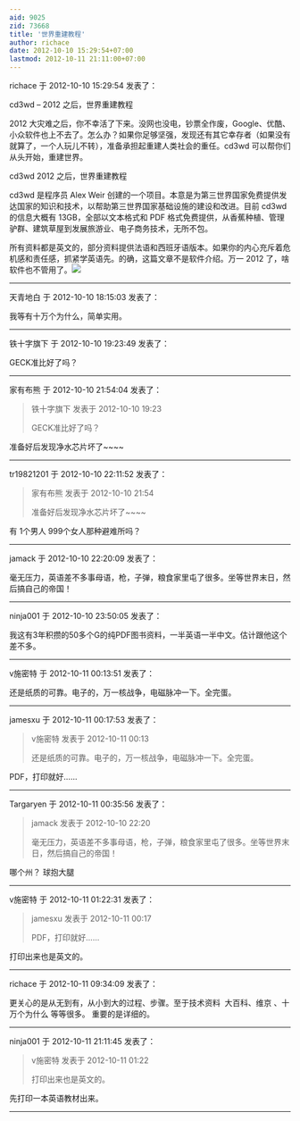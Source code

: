 ```yaml
---
aid: 9025
zid: 73668
title: '世界重建教程'
author: richace
date: 2012-10-10 15:29:54+07:00
lastmod: 2012-10-11 21:11:00+07:00
---
```


richace 于 2012-10-10 15:29:54 发表了：

cd3wd – 2012 之后，世界重建教程

2012 大灾难之后，你不幸活了下来。没网也没电，钞票全作废，Google、优酷、小众软件也上不去了。怎么办？如果你足够坚强，发现还有其它幸存者（如果没有就算了，一个人玩儿不转），准备承担起重建人类社会的重任。cd3wd 可以帮你们从头开始，重建世界。

cd3wd 2012 之后，世界重建教程

cd3wd 是程序员 Alex Weir 创建的一个项目。本意是为第三世界国家免费提供发达国家的知识和技术，以帮助第三世界国家基础设施的建设和改进。目前 cd3wd 的信息大概有 13GB，全部以文本格式和 PDF 格式免费提供，从香蕉种植、管理驴群、建筑草屋到发展旅游业、电子商务技术，无所不包。

所有资料都是英文的，部分资料提供法语和西班牙语版本。如果你的内心充斥着危机感和责任感，抓紧学英语先。的确，这篇文章不是软件介绍。万一 2012 了，啥软件也不管用了。![](http://img1.appinn.com/2011/05/AUTUMN_IN_THE_COUNTRY%2C_FOLK_ART_Farm_Windmill_Bee_hives-20110503-180916.jpg)

---------

天青地白 于 2012-10-10 18:15:03 发表了：

我等有十万个为什么，简单实用。

---------

铁十字旗下 于 2012-10-10 19:23:49 发表了：

GECK准比好了吗？

---------

家有布熊 于 2012-10-10 21:54:04 发表了：

> 铁十字旗下 发表于 2012-10-10 19:23
> 
> GECK准比好了吗？



准备好后发现净水芯片坏了~~~~

---------

tr19821201 于 2012-10-10 22:11:52 发表了：

> 家有布熊 发表于 2012-10-10 21:54
> 
> 准备好后发现净水芯片坏了~~~~



有 1个男人 999个女人那种避难所吗？

---------

jamack 于 2012-10-10 22:20:09 发表了：

毫无压力，英语差不多事母语，枪，子弹，粮食家里屯了很多。坐等世界末日，然后搞自己的帝国！

---------

ninja001 于 2012-10-10 23:50:05 发表了：

我这有3年积攒的50多个G的纯PDF图书资料，一半英语一半中文。估计跟他这个差不多。

---------

v施密特 于 2012-10-11 00:13:51 发表了：

还是纸质的可靠。电子的，万一核战争，电磁脉冲一下。全完蛋。

---------

jamesxu 于 2012-10-11 00:17:53 发表了：

> v施密特 发表于 2012-10-11 00:13
> 
> 还是纸质的可靠。电子的，万一核战争，电磁脉冲一下。全完蛋。



PDF，打印就好……

---------

Targaryen 于 2012-10-11 00:35:56 发表了：

> jamack 发表于 2012-10-10 22:20
> 
> 毫无压力，英语差不多事母语，枪，子弹，粮食家里屯了很多。坐等世界末日，然后搞自己的帝国！



哪个州？ 球抱大腿

---------

v施密特 于 2012-10-11 01:22:31 发表了：

> jamesxu 发表于 2012-10-11 00:17
> 
> PDF，打印就好……



打印出来也是英文的。

---------

richace 于 2012-10-11 09:34:09 发表了：

更关心的是从无到有，从小到大的过程、步骤。至于技术资料  大百科、维京 、十万个为什么 等等很多。 重要的是详细的。

---------

ninja001 于 2012-10-11 21:11:45 发表了：

> v施密特 发表于 2012-10-11 01:22
> 
> 打印出来也是英文的。



先打印一本英语教材出来。

---------

